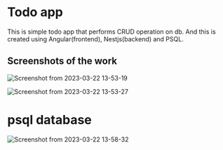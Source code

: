 # Todo app
This is simple todo app that performs CRUD operation on db. And this is created using Angular(frontend), Nestjs(backend) and PSQL.

## Screenshots of the work

![Screenshot from 2023-03-22 13-53-19](https://user-images.githubusercontent.com/67175208/226843843-29207024-2892-45a5-8700-1f08a3233885.png)

![Screenshot from 2023-03-22 13-53-27](https://user-images.githubusercontent.com/67175208/226843856-80d40ea7-7868-4565-9a6e-037df001d911.png)

# psql database
![Screenshot from 2023-03-22 13-58-32](https://user-images.githubusercontent.com/67175208/226843860-d1180654-5704-42b7-abef-eb9eea1a20e7.png)
